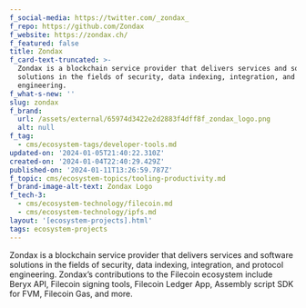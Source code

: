 ```yaml
---
f_social-media: https://twitter.com/_zondax_
f_repo: https://github.com/Zondax
f_website: https://zondax.ch/
f_featured: false
title: Zondax
f_card-text-truncated: >-
  Zondax is a blockchain service provider that delivers services and software
  solutions in the fields of security, data indexing, integration, and protocol
  engineering.
f_what-s-new: ''
slug: zondax
f_brand:
  url: /assets/external/65974d3422e2d2883f4dff8f_zondax_logo.png
  alt: null
f_tag:
  - cms/ecosystem-tags/developer-tools.md
updated-on: '2024-01-05T21:40:22.310Z'
created-on: '2024-01-04T22:40:29.429Z'
published-on: '2024-01-11T13:26:59.787Z'
f_topic: cms/ecosystem-topics/tooling-productivity.md
f_brand-image-alt-text: Zondax Logo
f_tech-3:
  - cms/ecosystem-technology/filecoin.md
  - cms/ecosystem-technology/ipfs.md
layout: '[ecosystem-projects].html'
tags: ecosystem-projects
---
```


Zondax is a blockchain service provider that delivers services and software solutions in the fields of security, data indexing, integration, and protocol engineering. Zondax’s contributions to the Filecoin ecosystem include Beryx API, Filecoin signing tools, Filecoin Ledger App, Assembly script SDK for FVM, Filecoin Gas, and more.
